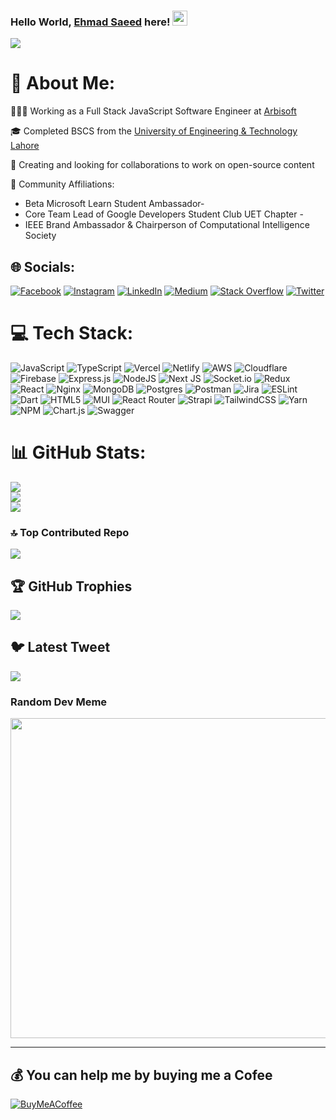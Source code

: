 ### Hello World, [Ehmad Saeed](https://ehmadsaeed.me/) here! <img src="https://user-images.githubusercontent.com/46846821/87522094-a135a000-c69e-11ea-899d-e8093968ef3b.gif" width="24px">

<p align="center">

[![](https://visitcount.itsvg.in/api?id=justEhmadSaeed&icon=2&color=0)](https://visitcount.itsvg.in)

# 💫 About Me:

👨🏻‍💻 Working as a Full Stack JavaScript Software Engineer at [Arbisoft](https://arbisoft.com/)

🎓 Completed BSCS from the [University of Engineering & Technology Lahore](https://uet.edu.pk/)

👯 Creating and looking for collaborations to work on open-source content

🔰 Community Affiliations:

- Beta Microsoft Learn Student Ambassador-
- Core Team Lead of Google Developers Student Club UET Chapter -
- IEEE Brand Ambassador & Chairperson of Computational Intelligence Society

## 🌐 Socials:

[![Facebook](https://img.shields.io/badge/Facebook-%231877F2.svg?logo=Facebook&logoColor=white)](https://facebook.com/justEhmadSaeed) [![Instagram](https://img.shields.io/badge/Instagram-%23E4405F.svg?logo=Instagram&logoColor=white)](https://instagram.com/justEhmadSaeed) [![LinkedIn](https://img.shields.io/badge/LinkedIn-%230077B5.svg?logo=linkedin&logoColor=white)](https://linkedin.com/in/justEhmadSaeed) [![Medium](https://img.shields.io/badge/Medium-12100E?logo=medium&logoColor=white)](https://medium.com/@justEhmadSaeed) [![Stack Overflow](https://img.shields.io/badge/-Stackoverflow-FE7A16?logo=stack-overflow&logoColor=white)](https://stackoverflow.com/users/12956040) [![Twitter](https://img.shields.io/badge/Twitter-%231DA1F2.svg?logo=Twitter&logoColor=white)](https://twitter.com/justEhmadSaeed)

# 💻 Tech Stack:

![JavaScript](https://img.shields.io/badge/javascript-%23323330.svg?style=for-the-badge&logo=javascript&logoColor=%23F7DF1E) ![TypeScript](https://img.shields.io/badge/typescript-%23007ACC.svg?style=for-the-badge&logo=typescript&logoColor=white) ![Vercel](https://img.shields.io/badge/vercel-%23000000.svg?style=for-the-badge&logo=vercel&logoColor=white) ![Netlify](https://img.shields.io/badge/netlify-%23000000.svg?style=for-the-badge&logo=netlify&logoColor=#00C7B7) ![AWS](https://img.shields.io/badge/AWS-%23FF9900.svg?style=for-the-badge&logo=amazon-aws&logoColor=white) ![Cloudflare](https://img.shields.io/badge/Cloudflare-F38020?style=for-the-badge&logo=Cloudflare&logoColor=white) ![Firebase](https://img.shields.io/badge/firebase-%23039BE5.svg?style=for-the-badge&logo=firebase) ![Express.js](https://img.shields.io/badge/express.js-%23404d59.svg?style=for-the-badge&logo=express&logoColor=%2361DAFB) ![NodeJS](https://img.shields.io/badge/node.js-6DA55F?style=for-the-badge&logo=node.js&logoColor=white) ![Next JS](https://img.shields.io/badge/Next-black?style=for-the-badge&logo=next.js&logoColor=white) ![Socket.io](https://img.shields.io/badge/Socket.io-black?style=for-the-badge&logo=socket.io&badgeColor=010101) ![Redux](https://img.shields.io/badge/redux-%23593d88.svg?style=for-the-badge&logo=redux&logoColor=white) ![React](https://img.shields.io/badge/react-%2320232a.svg?style=for-the-badge&logo=react&logoColor=%2361DAFB) ![Nginx](https://img.shields.io/badge/nginx-%23009639.svg?style=for-the-badge&logo=nginx&logoColor=white) ![MongoDB](https://img.shields.io/badge/MongoDB-%234ea94b.svg?style=for-the-badge&logo=mongodb&logoColor=white) ![Postgres](https://img.shields.io/badge/postgres-%23316192.svg?style=for-the-badge&logo=postgresql&logoColor=white) ![Postman](https://img.shields.io/badge/Postman-FF6C37?style=for-the-badge&logo=postman&logoColor=white) ![Jira](https://img.shields.io/badge/jira-%230A0FFF.svg?style=for-the-badge&logo=jira&logoColor=white) ![ESLint](https://img.shields.io/badge/ESLint-4B3263?style=for-the-badge&logo=eslint&logoColor=white) ![Dart](https://img.shields.io/badge/dart-%230175C2.svg?style=for-the-badge&logo=dart&logoColor=white) ![HTML5](https://img.shields.io/badge/html5-%23E34F26.svg?style=for-the-badge&logo=html5&logoColor=white) ![MUI](https://img.shields.io/badge/MUI-%230081CB.svg?style=for-the-badge&logo=material-ui&logoColor=white) ![React Router](https://img.shields.io/badge/React_Router-CA4245?style=for-the-badge&logo=react-router&logoColor=white) ![Strapi](https://img.shields.io/badge/strapi-%232E7EEA.svg?style=for-the-badge&logo=strapi&logoColor=white) ![TailwindCSS](https://img.shields.io/badge/tailwindcss-%2338B2AC.svg?style=for-the-badge&logo=tailwind-css&logoColor=white) ![Yarn](https://img.shields.io/badge/yarn-%232C8EBB.svg?style=for-the-badge&logo=yarn&logoColor=white) ![NPM](https://img.shields.io/badge/NPM-%23000000.svg?style=for-the-badge&logo=npm&logoColor=white) ![Chart.js](https://img.shields.io/badge/chart.js-F5788D.svg?style=for-the-badge&logo=chart.js&logoColor=white) ![Swagger](https://img.shields.io/badge/-Swagger-%23Clojure?style=for-the-badge&logo=swagger&logoColor=white)

# 📊 GitHub Stats:

![](https://github-readme-stats.vercel.app/api?username=justEhmadSaeed&theme=dark&hide_border=false&include_all_commits=true&count_private=true)<br/>
![](https://github-readme-streak-stats.herokuapp.com/?user=justEhmadSaeed&theme=dark&hide_border=false)<br/>
![](https://github-readme-stats.vercel.app/api/top-langs/?username=justEhmadSaeed&theme=dark&hide_border=false&include_all_commits=true&count_private=true&layout=compact)

### 🔝 Top Contributed Repo

![](https://github-contributor-stats.vercel.app/api?username=justEhmadSaeed&limit=5&theme=dark&combine_all_yearly_contributions=true)

## 🏆 GitHub Trophies

![](https://github-profile-trophy.vercel.app/?username=justEhmadSaeed&theme=radical&no-frame=true&no-bg=true&margin-w=4)

## 🐦 Latest Tweet

[![](https://gtce.itsvg.in/api?username=justEhmadSaeed)](https://github.com/VishwaGauravIn/github-twitter-card-embed)

### Random Dev Meme

<img src="https://rm.up.railway.app/" width="512px"/>

---

## 💰 You can help me by buying me a Cofee

[![BuyMeACoffee](https://img.shields.io/badge/Buy%20Me%20a%20Coffee-ffdd00?style=for-the-badge&logo=buy-me-a-coffee&logoColor=black)](https://buymeacoffee.com/justehmadsaeed)

<!-- Proudly created with GPRM ( https://gprm.itsvg.in ) -->
